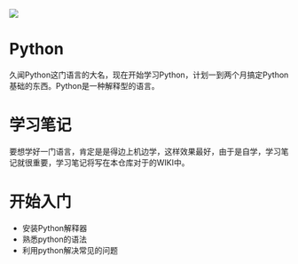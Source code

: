 ![](https://www.python.org/static/img/python-logo.png)

# Python
久闻Python这门语言的大名，现在开始学习Python，计划一到两个月搞定Python基础的东西。Python是一种解释型的语言。

# 学习笔记
要想学好一门语言，肯定是是得边上机边学，这样效果最好，由于是自学，学习笔记就很重要，学习笔记将写在本仓库对于的WIKI中。

# 开始入门

- 安装Python解释器
- 熟悉python的语法
- 利用python解决常见的问题
